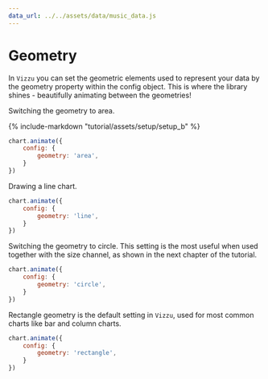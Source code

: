 ```yaml
---
data_url: ../../assets/data/music_data.js
---
```


# Geometry

In `Vizzu` you can set the geometric elements used to represent your data by the
geometry property within the config object. This is where the library shines -
beautifully animating between the geometries!

Switching the geometry to area.

<div id="tutorial_01"></div>

{% include-markdown "tutorial/assets/setup/setup_b" %}

```javascript
chart.animate({
    config: {
        geometry: 'area',
    }
})
```

Drawing a line chart.

<div id="tutorial_02"></div>

```javascript
chart.animate({
    config: {
        geometry: 'line',
    }
})
```

Switching the geometry to circle. This setting is the most useful when used
together with the size channel, as shown in the next chapter of the tutorial.

<div id="tutorial_03"></div>

```javascript
chart.animate({
    config: {
        geometry: 'circle',
    }
})
```

Rectangle geometry is the default setting in `Vizzu`, used for most common
charts like bar and column charts.

<div id="tutorial_04"></div>

```javascript
chart.animate({
    config: {
        geometry: 'rectangle',
    }
})
```

<script src="../geometry.js"></script>
